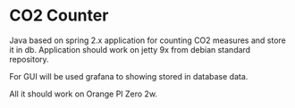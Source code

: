 # CO2 Counter

Java based on spring 2.x application for counting CO2 measures and store it in db.
Application should work on jetty 9x from debian standard repository.

For GUI will be used grafana to showing stored in database data. 

All it should work on Orange PI Zero 2w.
